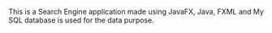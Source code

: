 This is a Search Engine application made using JavaFX, Java, FXML and My SQL  database is used for the data purpose.
